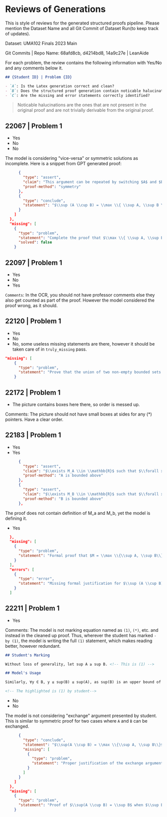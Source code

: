 # Reviews of Generations

This is style of reviews for the generated structured proofs pipeline. Please mention the Dataset Name and all Git Commit of Dataset Run(to keep track of updates).

Dataset: UMA102 Finals 2023 Main

Git Commits | Repo Name: 68afd8cb, d4214bd8, 14a9c27e | LeanAide

For each problem, the review contains the following information with Yes/No and any comments below it.

```markdown
## {Student ID} | Problem {ID}

- `A`: Is the Latex generation correct and clean?
- `B`: Does the structured proof generation contain noticable halucinations?
- `C`: Are the missing and error statements correctly identified?
```

> Noticable halucinations are the ones that are not present in the original proof and are not trivially derivable from the original proof.

## 22067 | Problem 1

- Yes
- No
- No

The model is considering "vice-versa" or symmetric solutions as incomplete. Here is a snippet from GPT generated proof:

```json
      {
        "type": "assert",
        "claim": "This argument can be repeated by switching $A$ and $B$.",
        "proof-method": "symmetry"
      },
      {
        "type": "conclude",
        "statement": "$\\sup (A \\cup B) = \\max \\{ \\sup A, \\sup B \\}$."
      }
    ]
  },
  "missing": [
    {
      "type": "problem",
      "statement": "Complete the proof that $\\max \\{ \\sup A, \\sup B \\}$ is the supremum of $A \\cup B$.",
      "solved": false
    }

```

## 22097 | Problem 1

- Yes
- No
- Yes

`Comments`: In the OCR, you should not have professor comments else they also get counted as part of the proof. However the model considered the proof wrong, as it should.

## 22120 | Problem 1

- Yes
- No
- No, some useless missing statements are there, however it should be taken care of in `truly_missing` pass.

```json
"missing": [
    {
      "type": "problem",
      "statement": "Prove that the union of two non-empty bounded sets is non-empty."
    }
```

## 22172 | Problem 1

- The picture contains boxes here there, so order is messed up.

Comments: The picture should not have small boxes at sides for any (\*) pointers. Have a clear order.

## 22183 | Problem 1

- Yes
- Yes

```json
      {
        "type": "assert",
        "claim": "$\\exists M_A \\in \\mathbb{R}$ such that $\\forall x \\in A$, $x \\leq M_A$",
        "proof-method": "A is bounded above"
      },
      {
        "type": "assert",
        "claim": "$\\exists M_B \\in \\mathbb{R}$ such that $\\forall x \\in B$, $x \\leq M_B$",
        "proof-method": "B is bounded above"
      },
```

The proof does not contain definition of M_a and M_b, yet the model is defining it.

- Yes

```json
  },
  "missing": [
    {
      "type": "problem",
      "statement": "Formal proof that $M = \\max \\{\\sup A, \\sup B\\}$ and $\\sup (A \\cup B) = M$"
    }
  ],
  "errors": [
    {
      "type": "error",
      "statement": "Missing formal justification for $\\sup (A \\cup B) = M$"
    }
  ]
```

## 22211 | Problem 1

- Yes

Comments: The model is not marking equation named as `(1)`, `(*)`, etc. and instead in the cleaned up proof. Thus, wherever the student has marked `- by (1)`, the model is writing the full `(1)` statement, which makes reading better, however redundant.

```markdown
## Student's Marking

Without loss of generality, let sup A ≥ sup B. <!-- This is (1) -->

## Model's Usage

Similarly, ∀y ∈ B, y ≤ sup(B) ≤ sup(A), as sup(B) is an upper bound of B and `sup B ≤ sup A`.

<!-- The highlighted is (1) by student-->
```

- No
- No

The model is not considering "exchange" argument presented by student. This is similar to symmetric proof for two cases where `A` and `B` can be exchanged.

```json
      {
        "type": "conclude",
        "statement": "$\\sup(A \\cup B) = \\max \\{\\sup A, \\sup B\\}$",
        "missing": [
          {
            "type": "problem",
            "statement": "Proper justification of the exchange argument."
          }
        ]
      }
    ]
  },
  "missing": [
    {
      "type": "problem",
      "statement": "Proof of $\\sup(A \\cup B) = \\sup B$ when $\\sup B \\ge \\sup A$"
    }
```
